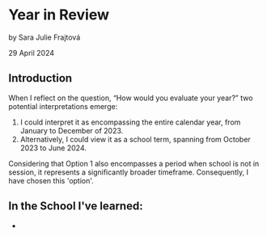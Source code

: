 # Year in Review

by Sara Julie Frajtová

29 April 2024
  

## Introduction
When I reflect on the question, “How would you evaluate your year?” two potential interpretations emerge:

1. I could interpret it as encompassing the entire calendar year, from January to December of 2023.
2. Alternatively, I could view it as a school term, spanning from October 2023 to June 2024.

Considering that Option 1 also encompasses a period when school is not in session, it represents a significantly broader timeframe. Consequently, I have chosen this 'option'.

## In the School I've learned:
- 
